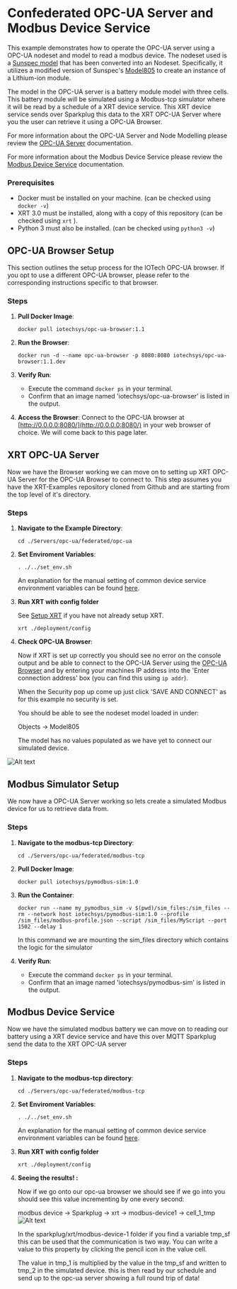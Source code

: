 # Confederated OPC-UA Server and Modbus Device Service

This example demonstrates how to operate the OPC-UA server using a OPC-UA nodeset and model to read a modbus device. The nodeset used is a
[Sunspec model](https://sunspec.org/wp-content/uploads/2015/06/SunSpec-Information-Models-12041.pdf) that has been converted into an Nodeset.
 Specifically, it utilizes a modified version of Sunspec's [Model805](https://github.com/sunspec/models/blob/master/json/model_805.json) to create an instance of a Lithium-ion module.

The model in the OPC-UA server is a battery module model with three cells. This battery module will be simulated using a Modbus-tcp simulator where it will be read by a schedule of a XRT device service. This XRT device service sends over Sparkplug this data to the XRT OPC-UA Server where you the user can retrieve it using a OPC-UA Browser.

For more information about the OPC-UA Server and Node Modelling please review the [OPC-UA Server](https://docs.iotechsys.com/edge-xrt30/server-components/opc-ua-server-component.html) documentation.

For more information about the Modbus Device Service please review the [Modbus Device Service](https://docs.iotechsys.com/edge-xrt30/device-service-components/Modbus-device-service-component.html) documentation.

### Prerequisites
- Docker must be installed on your machine. (can be checked using `docker -v`)
- XRT 3.0 must be installed, along with a copy of this repository (can be checked using `xrt` ). 
- Python 3 must also be installed. (can be checked using `python3 -v`)
    
## OPC-UA Browser Setup
This section outlines the setup process for the IOTech OPC-UA browser. If you opt to use a different OPC-UA browser, please refer to the corresponding instructions specific to that browser.
### Steps
1. **Pull Docker Image**:
    ```shell
    docker pull iotechsys/opc-ua-browser:1.1
    ```

    
2. **Run the Browser**:
    
    ```shell
    docker run -d --name opc-ua-browser -p 8080:8080 iotechsys/opc-ua-browser:1.1.dev
    ```
3. **Verify Run**:
    - Execute the command `docker ps` in your terminal.
    - Confirm that an image named 'iotechsys/opc-ua-browser' is listed in the output.
4. **Access the Browser**: Connect to the OPC-UA browser at [http://0.0.0.0:8080/](http://0.0.0.0:8080/) in your web browser of choice. We will come back to this page later.

## XRT OPC-UA Server
Now we have the Browser working we can move on to setting up XRT OPC-UA Server for the OPC-UA Browser to connect to. This step assumes you have the XRT-Examples repository cloned from Github and are starting from the top level of it's directory.
### Steps

1. **Navigate to the Example Directory**:
    ```shell
    cd ./Servers/opc-ua/federated/opc-ua
    ```
2. **Set Enviroment Variables**:
    ```shell
    . ./../set_env.sh
    ```
    An explanation for the manual setting of common device service environment variables can be found [here](https://github.com/IOTechSystems/xrt-examples/blob/v3.0-branch/DeviceServices/interactive-walkthrough/ds-getting-started-common.md/#Device-service-configuration-setup).


3. **Run XRT with config folder**

   See [Setup XRT](https://github.com/IOTechSystems/xrt-examples/blob/v3.0-branch/DeviceServices/interactive-walkthrough/setup-xrt.md) if you have not already setup XRT.
   ```shell
   xrt ./deployment/config
	```

4. **Check OPC-UA Browser**:

    Now if XRT is set up correctly you should see no error on the console output and be able to connect to the OPC-UA Server using the [OPC-UA Browser](http://0.0.0.0:8080/) and by entering your machines IP address into the 'Enter connection address' box (you can find this using `ip addr`).

    When the Security pop up come up just click 'SAVE AND CONNECT' as for this example no security is set.

    You should be able to see the nodeset model loaded in under:
    
    Objects -> Model805 
    
    The model has no values populated as we have yet to connect our simulated device.

![Alt text](images/Opc-ua-browser1.png)
## Modbus Simulator Setup  
We now have a OPC-UA Server working so lets create a simulated Modbus device for us to retrieve data from.
### Steps 
1. **Navigate to the modbus-tcp Directory**: 
    ```shell
    cd ./Servers/opc-ua/federated/modbus-tcp
    ```

2. **Pull Docker Image**:    
    ```shell
    docker pull iotechsys/pymodbus-sim:1.0
    ```
3. **Run the Container**:
    ```shell
    docker run --name my_pymodbus_sim -v $(pwd)/sim_files:/sim_files --rm --network host iotechsys/pymodbus-sim:1.0 --profile /sim_files/modbus-profile.json --script /sim_files/MyScript --port 1502 --delay 1
    ```
    In this command we are mounting the sim_files directory which contains the logic for the simulator
4. **Verify Run**:
    - Execute the command `docker ps` in your terminal.
    - Confirm that an image named 'iotechsys/pymodbus-sim' is listed in the output.

## Modbus Device Service  
Now we have the simulated modbus battery we can move on to reading our battery using a XRT device service and have this over MQTT Sparkplug send the data to the XRT OPC-UA server 
### Steps

1. **Navigate to the modbus-tcp directory**: 
    ```shell
    cd ./Servers/opc-ua/federated/modbus-tcp
    ```
2. **Set Enviroment Variables**:
    ```shell
    . ./../set_env.sh
    ```
    An explanation for the manual setting of common device service environment variables can be found [here](https://github.com/IOTechSystems/xrt-examples/blob/v3.0-branch/DeviceServices/interactive-walkthrough/ds-getting-started-common.md/#Device-service-configuration-setup).


3. **Run XRT with config folder**
   ```shell
   xrt ./deployment/config
	```


4. **Seeing the results! :**

   Now if we go onto our opc-ua browser we should see if we go into you should see this value incrementing by one every second:

   modbus device -> Sparkplug -> xrt -> modbus-device1 -> cell_1_tmp
![Alt text](images/Opc-ua-browser2.png)
   
    In the sparkplug/xrt/modbus-device-1 folder if you find a variable tmp_sf this can be used that the communication is two way. You can write a value to this property by clicking the pencil icon in the value cell.  
    
    The value in tmp_1 is multiplied by the value in the tmp_sf and written to tmp_2 in the simulated device. this is then read by our schedule and send up to the opc-ua server showing a full round trip of data!
